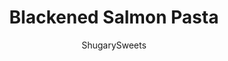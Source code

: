 ---
layout: ../../layouts/MarkdownPostLayout.astro
title: Blackened Salmon Pasta
author: ShugarySweets
pubDate: 2019-01-16
description: "Creamy Tuscan Garlic Blackened Salmon Pasta has a cheesy garlic sauce with cherry tomatoes and fresh spinach! Serve over pasta for a restaurant quality meal in under 30 minutes!"
image_url: https://www.shugarysweets.com/wp-content/uploads/2019/01/blackened-salmon-4.jpg
tags: ["Main Dish","American"]
calories: 729
protein: 36
carbohydrates: 21
fats: 57
fiber: 3
ingredients: ["1 1/2 pound salmon fillet (or 3-4 individual salmon steaks/fillets)"," 2 Tablespoons smoky paprika"," 1 Tablespoon ground cayenne pepper"," 2 teaspoons kosher salt"," ½ teaspoon ground white pepper"," ½ teaspoon ground black pepper"," 1½ teaspoons Italian seasoning"," ½ cup unsalted butter, melted"," 1 1/2 cups chicken broth"," 1 1/2 cup heavy whipping cream"," 4 cloves garlic, pressed"," 1 teaspoon kosher salt"," 1/4 teaspoon black pepper"," pinch red pepper flakes"," 1 cup parmesan cheese"," 3 cups fresh spinach"," 1 1/2 cups cherry tomatoes, sliced in half"," 1/2 pound pasta, for serving"]
serves: 6
time: "30 minutes"
prepTime: "10 minutes"
instructions: ["Prepare pasta according to package directions","In a small bowl you'll mix up your blackening seasoning. It includes paprika, cayenne pepper, salt, pepper, white pepper, and Italian seasoning. Turn on broiler.","Using a cast iron skillet or a skillet that can go under the broiler, place your salmon in the skillet, skin side down. Brush salmon with melted butter and press seasoning mix all over the salmon. If your salmon has skin on, only season the flesh side. Before cooking flip your salmon to skin side up. Broil for 3 minutes. Remove from oven and flip salmon to skin side down.","Cook an additional 7 minutes, until salmon is cooked and flakes easily with a fork. Depending on the thickness of your salmon, you may need to cook longer. Try to purchase salmon that is equal in thickness.","Remove from oven and remove salmon from skillet. If your fish has skin on, remove skin at this point.","Return skillet to stove top to prepare the creamy garlic sauce. Add the heavy cream, chicken broth, 4 cloves of pressed garlic, salt and pepper, and parmesan cheese. Whisk over medium high heat until bubbly. It won't take long for your sauce to thicken over medium high heat. ","Once thickened, add in spinach and tomatoes and cook for a few minutes until spinach has wilted down. Add the salmon to the large skillet over medium heat and cook for a few minutes until warmed up again. ","Season with salt and pepper as desired.","Serve over a bed of pasta and enjoy!"]
nutrition: ["729 calories","21 grams carbohydrates","195 milligrams cholesterol","57 grams fat","3 grams fiber","36 grams protein","29 grams saturated fat","1265 milligrams sodium","4 grams sugar","1 grams trans fat","23 grams unsaturated fat"]
---